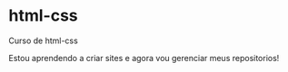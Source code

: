 # html-css
 Curso de html-css

Estou aprendendo a criar sites e agora vou gerenciar meus repositorios!